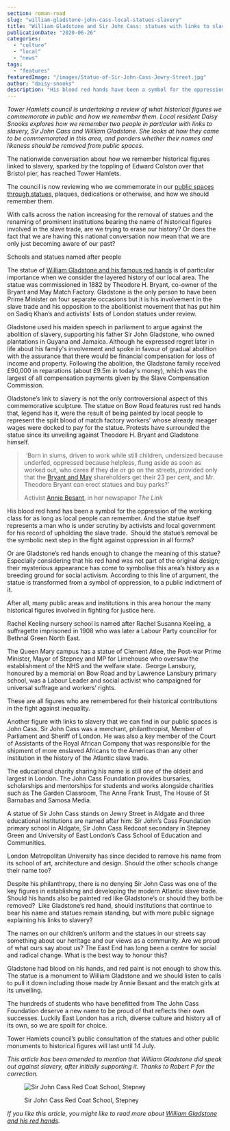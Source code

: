 ```yaml
---
section: roman-road
slug: "william-gladstone-john-cass-local-statues-slavery"
title: "William Gladstone and Sir John Cass: statues with links to slavery"
publicationDate: "2020-06-26"
categories: 
  - "culture"
  - "local"
  - "news"
tags: 
  - "features"
featuredImage: "/images/Statue-of-Sir-John-Cass-Jewry-Street.jpg"
author: "daisy-snooks"
description: "His blood red hands have been a symbol for the oppression of the working class for as long as local people can remember. And the statue itself represents a man who is under scrutiny by activists and local government for his record upholding the slave trade.  Should the statue’s removal be the symbolic next step in the fight against oppression in all forms?"
---
```


_Tower Hamlets council is undertaking a review of what historical figures we commemorate in public and how we remember them. Local resident Daisy Snooks explores how we remember two people in particular with links to slavery, Sir John Cass and William Gladstone. She looks at how they came to be commemorated in this area, and ponders whether their names and likeness should be removed from public_ _spaces_.

The nationwide conversation about how we remember historical figures linked to slavery, sparked by the toppling of Edward Colston over that Bristol pier, has reached Tower Hamlets. 

The council is now reviewing who we commemorate in our [public spaces through statues](https://romanroadlondon.com/best-statues-monuments-to-see-tower-hamlets/), plaques, dedications or otherwise, and how we should remember them. 

With calls across the nation increasing for the removal of statues and the renaming of prominent institutions bearing the name of historical figures involved in the slave trade, are we trying to erase our history? Or does the fact that we are having this national conversation now mean that we are only just becoming aware of our past? 

Schools and statues named after people 

The statue of [William Gladstone and his famous red hands](https://romanroadlondon.com/red-hands-william-gladstone-statue/) is of particular importance when we consider the layered history of our local area. The statue was commissioned in 1882 by Theodore H. Bryant, co-owner of the Bryant and May Match Factory. Gladstone is the only person to have been Prime Minister on four separate occasions but it is his involvement in the slave trade and his opposition to the abolitionist movement that has put him on Sadiq Khan’s and activists’ lists of London statues under review. 

Gladstone used his maiden speech in parliament to argue against the abolition of slavery, supporting his father Sir John Gladstone, who owned plantations in Guyana and Jamaica. Although he expressed regret later in life about his family's involvement and spoke in favour of gradual abolition with the assurance that there would be financial compensation for loss of income and property. Following the abolition, the Gladstone family received £90,000 in reparations (about £9.5m in today's money), which was the largest of all compensation payments given by the Slave Compensation Commission. 

Gladstone’s link to slavery is not the only controversional aspect of this commemorative sculpture. The statue on Bow Road features rust red hands that, legend has it, were the result of being painted by local people to represent the spilt blood of match factory workers’ whose already meager wages were docked to pay for the statue. Protests have surrounded the statue since its unveiling against Theodore H. Bryant and Gladstone himself.  

>  ‘Born in slums, driven to work while still children, undersized because underfed, oppressed because helpless, flung aside as soon as worked out, who cares if they die or go on the streets, provided only that the [Bryant and May](https://romanroadlondon.com/sarah-chapman-matchstick-girl-campaign-memorial/) shareholders get their 23 per cent, and Mr. Theodore Bryant can erect statues and buy parks?’
> 
> Activist [Annie Besant](https://romanroadlondon.com/annie-besant-match-girl-riots-bow/), in her newspaper _The Link_

His blood red hand has been a symbol for the oppression of the working class for as long as local people can remember. And the statue itself represents a man who is under scrutiny by activists and local government for his record of upholding the slave trade.  Should the statue’s removal be the symbolic next step in the fight against oppression in all forms? 

Or are Gladstone’s red hands enough to change the meaning of this statue? Especially considering that his red hand was not part of the original design; their mysterious appearance has come to symbolise this area’s history as a breeding ground for social activism. According to this line of argument, the statue is transformed from a symbol of oppression, to a public indictment of it.   

After all, many public areas and institutions in this area honour the many historical figures involved in fighting for justice here. 

Rachel Keeling nursery school is named after Rachel Susanna Keeling, a suffragette imprisoned in 1908 who was later a Labour Party councillor for Bethnal Green North East. 

The Queen Mary campus has a statue of Clement Atlee, the Post-war Prime Minister, Mayor of Stepney and MP for Limehouse who oversaw the establishment of the NHS and the welfare state.  George Lansbury, honoured by a memorial on Bow Road and by Lawrence Lansbury primary school, was a Labour Leader and social activist who campaigned for universal suffrage and workers’ rights. 

These are all figures who are remembered for their historical contributions in the fight against inequality. 

Another figure with links to slavery that we can find in our public spaces is John Cass. Sir John Cass was a merchant, philanthropist, Member of Parliament and Sheriff of London. He was also a key member of the Court of Assistants of the Royal African Company that was responsible for the shipment of more enslaved Africans to the Americas than any other institution in the history of the Atlantic slave trade.  

The educational charity sharing his name is still one of the oldest and largest in London. The John Cass Foundation provides bursaries, scholarships and mentorships for students and works alongside charities such as The Garden Classroom, The Anne Frank Trust, The House of St Barnabas and Samosa Media.

A statue of Sir John Cass stands on Jewry Street in Aldgate and three educational institutions are named after him: Sir John’s Cass Foundation primary school in Aldgate, Sir John Cass Redcoat secondary in Stepney Green and University of East London’s Cass School of Education and Communities.

London Metropolitan University has since decided to remove his name from its school of art, architecture and design. Should the other schools change their name too?

Despite his philanthropy, there is no denying Sir John Cass was one of the key figures in establishing and developing the modern Atlantic slave trade. Should his hands also be painted red like Gladstone’s or should they both be removed?  Like Gladstone’s red hand, should institutions that continue to bear his name and statues remain standing, but with more public signage explaining his links to slavery?

The names on our children’s uniform and the statues in our streets say something about our heritage and our views as a community. Are we proud of what ours say about us? The East End has long been a centre for social and radical change. What is the best way to honour this?

Gladstone had blood on his hands, and red paint is not enough to show this. The statue is a monument to William Gladstone and we should listen to calls to pull it down including those made by Annie Besant and the match girls at its unveiling. 

The hundreds of students who have benefitted from The John Cass Foundation deserve a new name to be proud of that reflects their own successes. Luckily East London has a rich, diverse culture and history all of its own, so we are spoilt for choice. 

Tower Hamlets council’s public consultation of the statues and other public monuments to historical figures will last until 14 July. 

_This article has been amended to mention that William Gladstone did speak out against slavery, after initially supporting it. Thanks to Robert P for the correction._

<figure>

![Sir John Cass Red Coat School, Stepney](/images/Sir-John-Cass-Redcoats-school-stepney-1024x683.jpg)

<figcaption>

Sir John Cass Red Coat School, Stepney

</figcaption>

</figure>

  
_If you like this article, you might like to read more about_ [_William Gladstone and his red hands_](https://romanroadlondon.com/red-hands-william-gladstone-statue/)_._
